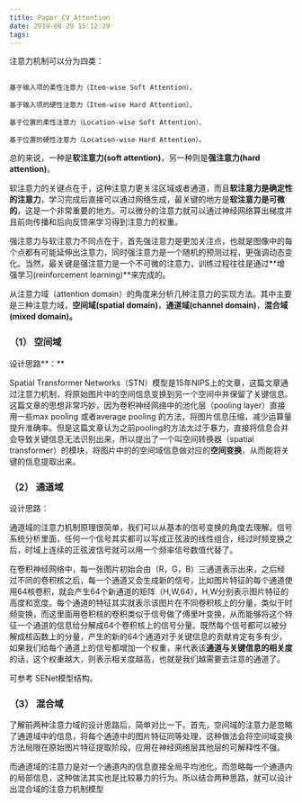 ```yaml
---
title: Paper_CV_Attention
date: 2019-08-29 15:12:29
tags:
---
```


注意力机制可以分为四类：

```

基于输入项的柔性注意力（Item-wise Soft Attention）、

基于输入项的硬性注意力（Item-wise Hard Attention）、

基于位置的柔性注意力（Location-wise Soft Attention）、

基于位置的硬性注意力（Location-wise Hard Attention）。
```



总的来说，一种是**软注意力(soft attention)**，另一种则是**强注意力(hard attention)**。

软注意力的关键点在于，这种注意力更关注区域或者通道，而且**软注意力是确定性的注意力**，学习完成后直接可以通过网络生成，最关键的地方是**软注意力是可微的**，这是一个非常重要的地方。可以微分的注意力就可以通过神经网络算出梯度并且前向传播和后向反馈来学习得到注意力的权重。

强注意力与软注意力不同点在于，首先强注意力是更加关注点，也就是图像中的每个点都有可能延伸出注意力，同时强注意力是一个随机的预测过程，更强调动态变化。当然，最关键是强注意力是一个不可微的注意力，训练过程往往是通过**增强学习(reinforcement learning)**来完成的。



从注意力域（attention domain）的角度来分析几种注意力的实现方法。其中主要是三种注意力域，**空间域(spatial domain)**，**通道域(channel domain)**，**混合域(mixed domain)。**

### （1） 空间域

设计思路**：**

Spatial Transformer Networks（STN）模型是15年NIPS上的文章，这篇文章通过注意力机制，将原始图片中的空间信息变换到另一个空间中并保留了关键信息。这篇文章的思想非常巧妙，因为卷积神经网络中的池化层（pooling layer）直接用一些max pooling 或者average pooling 的方法，将图片信息压缩，减少运算量提升准确率。但是这篇文章认为之前pooling的方法太过于暴力，直接将信息合并会导致关键信息无法识别出来，所以提出了一个叫空间转换器（spatial transformer）的模块，将图片中的的空间域信息做对应的**空间变换**，从而能将关键的信息提取出来。

### （2） 通道域

设计思路：

通道域的注意力机制原理很简单，我们可以从基本的信号变换的角度去理解。信号系统分析里面，任何一个信号其实都可以写成正弦波的线性组合，经过时频变换之后，时域上连续的正弦波信号就可以用一个频率信号数值代替了。

在卷积神经网络中，每一张图片初始会由（R，G，B）三通道表示出来，之后经过不同的卷积核之后，每一个通道又会生成新的信号，比如图片特征的每个通道使用64核卷积，就会产生64个新通道的矩阵（H,W,64），H,W分别表示图片特征的高度和宽度。每个通道的特征其实就表示该图片在不同卷积核上的分量，类似于时频变换，而这里面用卷积核的卷积类似于信号做了傅里叶变换，从而能够将这个特征一个通道的信息给分解成64个卷积核上的信号分量。既然每个信号都可以被分解成核函数上的分量，产生的新的64个通道对于关键信息的贡献肯定有多有少，如果我们给每个通道上的信号都增加一个权重，来代表该**通道与关键信息的相关度**的话，这个权重越大，则表示相关度越高，也就是我们越需要去注意的通道了。

可参考 SENet模型结构。

### （3） 混合域

了解前两种注意力域的设计思路后，简单对比一下。首先，空间域的注意力是忽略了通道域中的信息，将每个通道中的图片特征同等处理，这种做法会将空间域变换方法局限在原始图片特征提取阶段，应用在神经网络层其他层的可解释性不强。

而通道域的注意力是对一个通道内的信息直接全局平均池化，而忽略每一个通道内的局部信息，这种做法其实也是比较暴力的行为。所以结合两种思路，就可以设计出混合域的注意力机制模型

